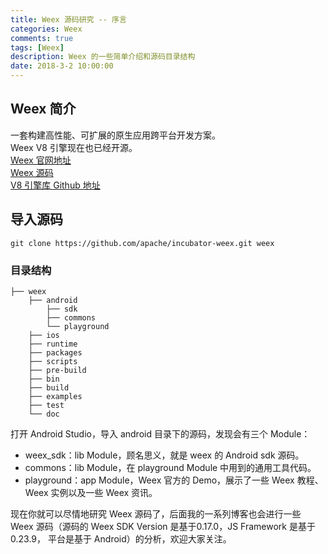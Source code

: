 ```yaml
---
title: Weex 源码研究 -- 序言
categories: Weex
comments: true
tags: [Weex]
description: Weex 的一些简单介绍和源码目录结构
date: 2018-3-2 10:00:00
---
```


## Weex 简介

一套构建高性能、可扩展的原生应用跨平台开发方案。    
Weex V8 引擎现在也已经开源。    
[Weex 官网地址](http://weex.apache.org/cn/index.html)    
[Weex 源码](https://github.com/apache/incubator-weex/)    
[V8 引擎库 Github 地址](https://github.com/alibaba/weex_js_engine)    

## 导入源码

```
git clone https://github.com/apache/incubator-weex.git weex
```

### 目录结构

```
├── weex
    ├── android
        ├── sdk
        ├── commons
        └── playground
    ├── ios
    ├── runtime
    ├── packages
    ├── scripts
    ├── pre-build
    ├── bin
    ├── build
    ├── examples
    ├── test
    └── doc

```

打开 Android Studio，导入 android 目录下的源码，发现会有三个 Module：    

 - weex_sdk：lib Module，顾名思义，就是 weex 的 Android sdk 源码。    
 - commons：lib Module，在 playground Module 中用到的通用工具代码。    
 - playground：app Module，Weex 官方的 Demo，展示了一些 Weex 教程、Weex 实例以及一些 Weex 资讯。    


现在你就可以尽情地研究 Weex 源码了，后面我的一系列博客也会进行一些 Weex 源码（源码的 Weex SDK Version 是基于0.17.0，JS Framework 是基于 0.23.9， 平台是基于 Android）的分析，欢迎大家关注。    




